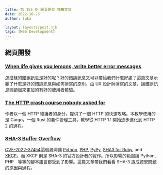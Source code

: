 ```yaml
---
title: 第 155 期 網頁開發 推薦文章
date: 2022-10-25
author: luka

layout: layouts/post.njk
tags: [Web Development]
---
```


## 網頁開發

### [When life gives you lemons, write better error messages](https://wix-ux.com/when-life-gives-you-lemons-write-better-error-messages-46c5223e1a2f)

怎麼樣的錯誤訊息是好的呢？好的錯誤訊息又可以帶給我們什麼好處？這篇文章示範了什麼是好的錯誤訊息與如何撰寫的原則。由 UX 設計師撰寫的文章，讓錯誤訊息閱讀起來更加的有好的使用者體驗。

### [The HTTP crash course nobody asked for](https://fasterthanli.me/articles/the-http-crash-course-nobody-asked-for)

作者以一個 HTTP 維護者的身分，提供了一個 HTTP 的快速攻略。本教學使用的是 Cargo，一個 Rust 的套件管理工具。教學從 HTTP 1.1 開始逐步進化到 HTTP 2 的過程。

### [SHA-3 Buffer Overflow](https://mouha.be/sha-3-buffer-overflow/)

[CVE-2022-37454](https://nvd.nist.gov/vuln/detail/CVE-2022-37454)這個漏洞讓 [Python](https://github.com/python/cpython/issues/98517), [PHP](https://bugs.php.net/bug.php?id=81738), [PyPy](https://foss.heptapod.net/pypy/pypy/-/commit/860b897b2611a4099ef9c63ce848fdec89c74b31), [SHA3 for Ruby](https://github.com/johanns/sha3/issues/17), and [XKCP](https://github.com/XKCP/XKCP/security/advisories/GHSA-6w4m-2xhg-2658)。而 XKCP 則是 SHA-3 的官方設計者的實作。所以影響的範圍讓 Python, PHP　等等的腳本語言都受到了影響。這篇文章帶我們看看 SHA-3 造成資安問題的原因與過程。

